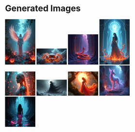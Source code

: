 # Generated Images



<img src="2025_07_09_01.png" width="100"/> <img src="2025_07_09_02.png" width="100"/> <img src="2025_07_09_03.png" width="100"/> <img src="2025_07_09_04.png" width="100"/> <img src="2025_07_09_05.png" width="100"/> <img src="2025_07_09_06.png" width="100"/> <img src="2025_07_09_07.png" width="100"/> <img src="2025_07_09_08.png" width="100"/> <img src="2025_07_09_09.png" width="100"/>